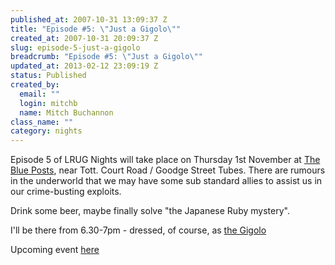 ```yaml
--- 
published_at: 2007-10-31 13:09:37 Z
title: "Episode #5: \"Just a Gigolo\""
created_at: 2007-10-31 20:09:37 Z
slug: episode-5-just-a-gigolo
breadcrumb: "Episode #5: \"Just a Gigolo\""
updated_at: 2013-02-12 23:09:19 Z
status: Published
created_by: 
  email: ""
  login: mitchb
  name: Mitch Buchannon
class_name: ""
category: nights
---
```


Episode 5 of LRUG Nights will take place on Thursday 1st November at [The Blue Posts](http://fancyapint.com/pubs/pub1.html), near Tott. Court Road / Goodge Street Tubes. There are rumours in the underworld that we may have some sub standard allies to assist us in our crime-busting exploits.

Drink some beer, maybe finally solve "the Japanese Ruby mystery".

I'll be there from 6.30-7pm - dressed, of course, as [the Gigolo](http://www.tv.com/baywatch-nights/just-a-gigolo/episode/41745/summary.html)

Upcoming event [here](http://upcoming.yahoo.com/event/309671)
